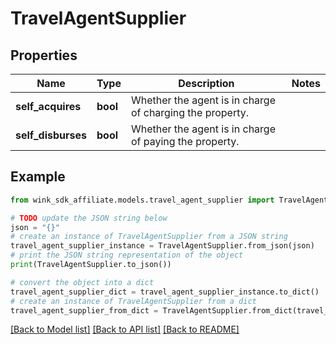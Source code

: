# TravelAgentSupplier


## Properties

Name | Type | Description | Notes
------------ | ------------- | ------------- | -------------
**self_acquires** | **bool** | Whether the agent is in charge of charging the property. | 
**self_disburses** | **bool** | Whether the agent is in charge of paying the property. | 

## Example

```python
from wink_sdk_affiliate.models.travel_agent_supplier import TravelAgentSupplier

# TODO update the JSON string below
json = "{}"
# create an instance of TravelAgentSupplier from a JSON string
travel_agent_supplier_instance = TravelAgentSupplier.from_json(json)
# print the JSON string representation of the object
print(TravelAgentSupplier.to_json())

# convert the object into a dict
travel_agent_supplier_dict = travel_agent_supplier_instance.to_dict()
# create an instance of TravelAgentSupplier from a dict
travel_agent_supplier_from_dict = TravelAgentSupplier.from_dict(travel_agent_supplier_dict)
```
[[Back to Model list]](../README.md#documentation-for-models) [[Back to API list]](../README.md#documentation-for-api-endpoints) [[Back to README]](../README.md)


